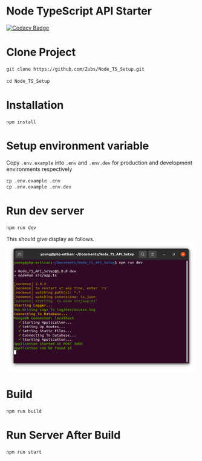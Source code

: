 # Node TypeScript API Starter
[![Codacy Badge](https://app.codacy.com/project/badge/Grade/1fb6f3c894a14a6da60d2d91ce368bee)](https://www.codacy.com/gh/Zubs/Node_TS_Setup/dashboard?utm_source=github.com&amp;utm_medium=referral&amp;utm_content=Zubs/Node_TS_Setup&amp;utm_campaign=Badge_Grade)

# Clone Project
```
git clone https://github.com/Zubs/Node_TS_Setup.git

cd Node_TS_Setup
```

# Installation
```
npm install
```

# Setup environment variable
Copy `.env.example` into `.env` and `.env.dev` for production and development environments respectively
```
cp .env.example .env
cp .env.example .env.dev
```

# Run dev server
```
npm run dev
```
This should give display as follows.
<img src="./docs/display.png">


# Build
```
npm run build
```

# Run Server After Build
```
npm run start
```
